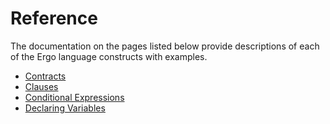 # Reference

The documentation on the pages listed below provide descriptions of each of the Ergo language constructs with examples.

* [Contracts](Contracts.md)
* [Clauses](Clauses.md)
* [Conditional Expressions](ConditionalExpressions.md)
* [Declaring Variables](VariableDeclarations.md)